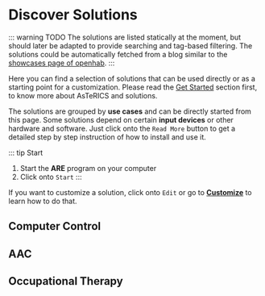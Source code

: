 # Discover Solutions

::: warning TODO
The solutions are listed statically at the moment, but should later be adapted to provide searching and tag-based filtering. The solutions could be automatically fetched from a blog similar to the [showcases page of openhab](https://www.openhab.org/about/showcase.html).
:::

Here you can find a selection of solutions that can be used directly or as a starting point for a customization. Please read the [Get Started](/get-started/) section first, to know more about AsTeRICS and solutions.

The solutions are grouped by **use cases** and can be directly started from this page. Some solutions depend on certain **input devices** or other hardware and software. Just click onto the ```Read More``` button to get a detailed step by step instruction of how to install and use it.

::: tip Start
1. Start the **ARE** program on your computer
2. Click onto `Start`
:::

If you want to customize a solution, click onto `Edit` or go to [**Customize**](/customize/) to learn how to do that.


## Computer Control

<Model left
    title="Camera Mouse"
    :tags='[{href:"#", text:"webcam"}, {href:"#", text:"feature"}, {href:"#", text:"world"}]'
    description="Mouse control according to your head movements with configurable settings."
    image="/assets/img/solutions/camera-mouse.1.jpg"
    model="https://raw.githubusercontent.com/asterics/AsTeRICS/gh-pages/webapps/asterics-camerainput-cameramouse/models/XFaceTrackerMouse(WLM).acs"
    webapp="http://asterics.github.io/AsTeRICS/webapps/startpage/#submenuSolutionDemos:asterics-camerainput-cameramouse"
    docs="/solutions/Camera-Mouse.html"
/>

<Model
    title="Eye Tracking Mouse"
    :tags='[{href:"https://gaming.tobii.com/product/tobii-eye-tracker-4c/", text:"eye-tracker"}, {href:"#", text:"windows"}]'
    description="Mouse control by eye tracking with configurable settings."
    image="/assets/img/solutions/eye-tracking-mouse.2.jpg"
    model="https://raw.githubusercontent.com/asterics/AsTeRICS/gh-pages/webapps/asterics-camerainput-eyecontrol/models/EyeControlledMouse(W).acs"
    webapp="http://asterics.github.io/AsTeRICS/webapps/startpage/#submenuSolutionDemos:asterics-camerainput-eyecontrol"
    docs="/solutions/Eye-Tracking-Mouse.html"
/>

<Model left
    title="Switch-controlled Mouse"
    :tags='[{href:"#", text:"mouse"}]'
    description="Provides mouse control using AT switches."
    image="/assets/img/solutions/switch-mouse.1.png"
    model="https://raw.githubusercontent.com/asterics/AsTeRICS/master/bin/ARE/models/useCaseDemos/mouseControl/crosshairCursorControl_2keys_wraparound.acs"
    docs="/solutions/Switch-Mouse.html"
/>

## AAC

<Model
    title="Basic AAC Grid"
    :tags='[{href:"#", text:"mouse"}]'
    description="Basic communication and simple keyboard with speech synthesis."
    image="/img/AsTeRICS-Ergo_Grid_en-1-768x592.jpg"
    grid="grid-data-1539356163042-54"
    docs="/solutions/AAC-Basic.html"
/>

## Occupational Therapy

<Model left
    title="Sounds by Head Movement"
    :tags='[{href:"#", text:"music"}]'
    description="Creates sounds according to head movement."
    image="/assets/img/solutions/head-sound.1.jpg"
    model="https://raw.githubusercontent.com/asterics/AsTeRICS/master/bin/ARE/models/HeadSound.acs"
    docs="/solutions/Head-Sound.html"
/>

